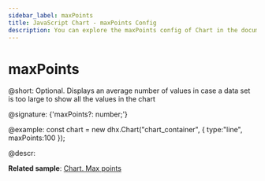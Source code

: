 ```yaml
---
sidebar_label: maxPoints
title: JavaScript Chart - maxPoints Config 
description: You can explore the maxPoints config of Chart in the documentation of the DHTMLX JavaScript UI library. Browse developer guides and API reference, try out code examples and live demos, and download a free 30-day evaluation version of DHTMLX Suite.
---
```


# maxPoints

@short: Optional. Displays an average number of values in case a data set is too large to show all the values in the chart

@signature: {'maxPoints?: number;'}

@example:
const chart = new dhx.Chart("chart_container", {
	type:"line",
	maxPoints:100
});

@descr:

**Related sample**: [Chart. Max points](https://snippet.dhtmlx.com/6917eudu)

[comment]: # (@related: chart/configuration_properties.md#main-properties)

